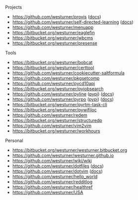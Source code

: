 Projects

* https://github.com/westurner/provis ([docs](http://provis.readthedocs.org/en/latest/))
* https://github.com/westurner/self-directed-learning ([docs](http://self-directed-learning.readthedocs.org/en/latest/))
* https://github.com/westurner/menuapp
* https://bitbucket.org/westurner/eaglefin
* https://bitbucket.org/westurner/wbcms
* https://bitbucket.org/westurner/presense

Tools

* https://bitbucket.org/westurner/bobcat
* https://bitbucket.org/westurner/certtool
* https://github.com/westurner/cookiecutter-saltformula
* https://github.com/westurner/pkgsetcomp
* https://github.com/westurner/pycd10api
* https://bitbucket.org/westurner/pyjobsearch
* https://github.com/westurner/pyline ([pypi](https://pypi.python.org/pypi/pyline)) ([docs](http://pyline.readthedocs.org/en/latest/))
* https://github.com/westurner/pyrpo ([pypi](https://pypi.python.org/pypi/pyrpo)) ([docs](http://pyrpo.readthedocs.org/en/latest/))
* https://bitbucket.org/westurner/pyrtm-task-cli
* https://bitbucket.org/westurner/pywifiloc
* https://github.com/westurner/redem
* https://bitbucket.org/westurner/structuredp
* https://github.com/westurner/vim2vim
* https://bitbucket.org/westurner/workhours

Personal

* https://bitbucket.org/westurner/westurner.bitbucket.org
* https://github.com/westurner/westurner.github.io
* https://github.com/westurner/wiki/wiki
* https://github.com/westurner/dotfiles ([docs](http://wrdfiles.readthedocs.org/en/latest/))
* https://github.com/westurner/dotvim ([docs](http://wrdfiles.readthedocs.org/en/latest/usage.html#vim))
* https://github.com/westurner/hello_world
* https://github.com/westurner/redditlog
* https://github.com/westurner/healthref
* https://github.com/westurner/USA
